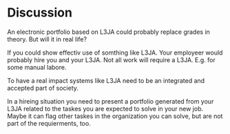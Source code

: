 Discussion
==========

An electronic portfolio based on L3JA could probably replace grades in theory. But will it in real life?

If you could show effectiv use of somthing like L3JA. Your employeer would probably hire you and your L3JA. Not all work will require a L3JA. E.g. for some manual labore. 

To have a real impact systems like L3JA need to be an integrated and accepted part of society.

In a hireing situation you need to present a portfolio generated from your L3JA related to the taskes you are expected to solve in your new job. Maybe it can flag other taskes in the organization you can solve, but are not part of the requierments, too.

